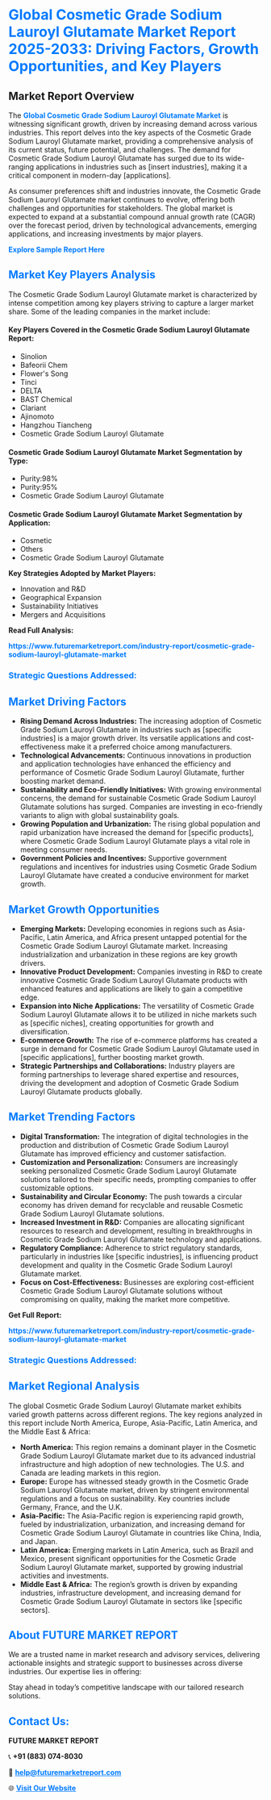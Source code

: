 <h1 style="color: #007BFF;">Global Cosmetic Grade Sodium Lauroyl Glutamate Market Report 2025-2033: Driving Factors, Growth Opportunities, and Key Players</h1>

<section id="overview">
<h2>Market Report Overview</h2>
<p>The <a href="https://www.futuremarketreport.com/industry-report/cosmetic-grade-sodium-lauroyl-glutamate-market" style="color: #007BFF; text-decoration: none;"><strong>Global Cosmetic Grade Sodium Lauroyl Glutamate Market</strong></a> is witnessing significant growth, driven by increasing demand across various industries. This report delves into the key aspects of the Cosmetic Grade Sodium Lauroyl Glutamate market, providing a comprehensive analysis of its current status, future potential, and challenges. The demand for Cosmetic Grade Sodium Lauroyl Glutamate has surged due to its wide-ranging applications in industries such as [insert industries], making it a critical component in modern-day [applications].</p>
<p>As consumer preferences shift and industries innovate, the Cosmetic Grade Sodium Lauroyl Glutamate market continues to evolve, offering both challenges and opportunities for stakeholders. The global market is expected to expand at a substantial compound annual growth rate (CAGR) over the forecast period, driven by technological advancements, emerging applications, and increasing investments by major players.</p>
</section>

<section id="overview">
<p><a href="https://www.futuremarketreport.com/request-sample/reportId=97351" style="color: #007BFF; text-decoration: none;"><strong>Explore Sample Report Here</strong></a></p>
</section>

<section id="key-players">
<h2 style="color: #007BFF;">Market Key Players Analysis</h2>
<p>The Cosmetic Grade Sodium Lauroyl Glutamate market is characterized by intense competition among key players striving to capture a larger market share. Some of the leading companies in the market include:</p>
<h4>Key Players Covered in the Cosmetic Grade Sodium Lauroyl Glutamate Report:</h4>
<ul><li>Sinolion</li><li>Bafeorii Chem</li><li>Flower&#039;s Song</li><li>Tinci</li><li>DELTA</li><li>BAST Chemical</li><li>Clariant</li><li>Ajinomoto</li><li>Hangzhou Tiancheng</li><li>Cosmetic Grade Sodium Lauroyl Glutamate</li></ul>
<h4>Cosmetic Grade Sodium Lauroyl Glutamate Market Segmentation by Type:</h4>
<ul><li>Purity:98%</li><li>Purity:95%</li><li>Cosmetic Grade Sodium Lauroyl Glutamate</li></ul>

<h4>Cosmetic Grade Sodium Lauroyl Glutamate Market Segmentation by Application:</h4>
<ul><li>Cosmetic</li><li>Others</li><li>Cosmetic Grade Sodium Lauroyl Glutamate</li></ul>
<p><strong>Key Strategies Adopted by Market Players:</strong></p>
<ul>
<li>Innovation and R&D</li>
<li>Geographical Expansion</li>
<li>Sustainability Initiatives</li>
<li>Mergers and Acquisitions</li>
</ul>
</section>

<section>
<p><strong>Read Full Analysis: </strong></p><a href="https://www.futuremarketreport.com/industry-report/cosmetic-grade-sodium-lauroyl-glutamate-market" style="color: #007BFF; text-decoration: none;"><strong>https://www.futuremarketreport.com/industry-report/cosmetic-grade-sodium-lauroyl-glutamate-market</strong></a>
<h3 style="color: #007BFF;">Strategic Questions Addressed:</h3>
</section>

<section id="driving-factors">
<h2 style="color: #007BFF;">Market Driving Factors</h2>
<ul>
<li><strong>Rising Demand Across Industries:</strong> The increasing adoption of Cosmetic Grade Sodium Lauroyl Glutamate in industries such as [specific industries] is a major growth driver. Its versatile applications and cost-effectiveness make it a preferred choice among manufacturers.</li>
<li><strong>Technological Advancements:</strong> Continuous innovations in production and application technologies have enhanced the efficiency and performance of Cosmetic Grade Sodium Lauroyl Glutamate, further boosting market demand.</li>
<li><strong>Sustainability and Eco-Friendly Initiatives:</strong> With growing environmental concerns, the demand for sustainable Cosmetic Grade Sodium Lauroyl Glutamate solutions has surged. Companies are investing in eco-friendly variants to align with global sustainability goals.</li>
<li><strong>Growing Population and Urbanization:</strong> The rising global population and rapid urbanization have increased the demand for [specific products], where Cosmetic Grade Sodium Lauroyl Glutamate plays a vital role in meeting consumer needs.</li>
<li><strong>Government Policies and Incentives:</strong> Supportive government regulations and incentives for industries using Cosmetic Grade Sodium Lauroyl Glutamate have created a conducive environment for market growth.</li>
</ul>
</section>

<section id="growth-opportunities">
<h2 style="color: #007BFF;">Market Growth Opportunities</h2>
<ul>
<li><strong>Emerging Markets:</strong> Developing economies in regions such as Asia-Pacific, Latin America, and Africa present untapped potential for the Cosmetic Grade Sodium Lauroyl Glutamate market. Increasing industrialization and urbanization in these regions are key growth drivers.</li>
<li><strong>Innovative Product Development:</strong> Companies investing in R&D to create innovative Cosmetic Grade Sodium Lauroyl Glutamate products with enhanced features and applications are likely to gain a competitive edge.</li>
<li><strong>Expansion into Niche Applications:</strong> The versatility of Cosmetic Grade Sodium Lauroyl Glutamate allows it to be utilized in niche markets such as [specific niches], creating opportunities for growth and diversification.</li>
<li><strong>E-commerce Growth:</strong> The rise of e-commerce platforms has created a surge in demand for Cosmetic Grade Sodium Lauroyl Glutamate used in [specific applications], further boosting market growth.</li>
<li><strong>Strategic Partnerships and Collaborations:</strong> Industry players are forming partnerships to leverage shared expertise and resources, driving the development and adoption of Cosmetic Grade Sodium Lauroyl Glutamate products globally.</li>
</ul>
</section>

<section id="trending-factors">
<h2 style="color: #007BFF;">Market Trending Factors</h2>
<ul>
<li><strong>Digital Transformation:</strong> The integration of digital technologies in the production and distribution of Cosmetic Grade Sodium Lauroyl Glutamate has improved efficiency and customer satisfaction.</li>
<li><strong>Customization and Personalization:</strong> Consumers are increasingly seeking personalized Cosmetic Grade Sodium Lauroyl Glutamate solutions tailored to their specific needs, prompting companies to offer customizable options.</li>
<li><strong>Sustainability and Circular Economy:</strong> The push towards a circular economy has driven demand for recyclable and reusable Cosmetic Grade Sodium Lauroyl Glutamate solutions.</li>
<li><strong>Increased Investment in R&D:</strong> Companies are allocating significant resources to research and development, resulting in breakthroughs in Cosmetic Grade Sodium Lauroyl Glutamate technology and applications.</li>
<li><strong>Regulatory Compliance:</strong> Adherence to strict regulatory standards, particularly in industries like [specific industries], is influencing product development and quality in the Cosmetic Grade Sodium Lauroyl Glutamate market.</li>
<li><strong>Focus on Cost-Effectiveness:</strong> Businesses are exploring cost-efficient Cosmetic Grade Sodium Lauroyl Glutamate solutions without compromising on quality, making the market more competitive.</li>
</ul>
</section>

<section>
<p><strong>Get Full Report: </strong></p><a href="https://www.futuremarketreport.com/industry-report/cosmetic-grade-sodium-lauroyl-glutamate-market" style="color: #007BFF; text-decoration: none;"><strong>https://www.futuremarketreport.com/industry-report/cosmetic-grade-sodium-lauroyl-glutamate-market</strong></a>
<h3 style="color: #007BFF;">Strategic Questions Addressed:</h3>
</section>


<section id="regional-analysis">
<h2 style="color: #007BFF;">Market Regional Analysis</h2>
<p>The global Cosmetic Grade Sodium Lauroyl Glutamate market exhibits varied growth patterns across different regions. The key regions analyzed in this report include North America, Europe, Asia-Pacific, Latin America, and the Middle East & Africa:</p>
<ul>
<li><strong>North America:</strong> This region remains a dominant player in the Cosmetic Grade Sodium Lauroyl Glutamate market due to its advanced industrial infrastructure and high adoption of new technologies. The U.S. and Canada are leading markets in this region.</li>
<li><strong>Europe:</strong> Europe has witnessed steady growth in the Cosmetic Grade Sodium Lauroyl Glutamate market, driven by stringent environmental regulations and a focus on sustainability. Key countries include Germany, France, and the U.K.</li>
<li><strong>Asia-Pacific:</strong> The Asia-Pacific region is experiencing rapid growth, fueled by industrialization, urbanization, and increasing demand for Cosmetic Grade Sodium Lauroyl Glutamate in countries like China, India, and Japan.</li>
<li><strong>Latin America:</strong> Emerging markets in Latin America, such as Brazil and Mexico, present significant opportunities for the Cosmetic Grade Sodium Lauroyl Glutamate market, supported by growing industrial activities and investments.</li>
<li><strong>Middle East & Africa:</strong> The region’s growth is driven by expanding industries, infrastructure development, and increasing demand for Cosmetic Grade Sodium Lauroyl Glutamate in sectors like [specific sectors].</li>
</ul>
</section>

<footer>
<h2 style="color: #007BFF;">About FUTURE MARKET REPORT</h2>
<p>We are a trusted name in market research and advisory services, delivering actionable insights and strategic support to businesses across diverse industries. Our expertise lies in offering:</p>

<p>Stay ahead in today’s competitive landscape with our tailored research solutions.</p>

<h2 style="color: #007BFF;">Contact Us:</h2>
<p><strong>FUTURE MARKET REPORT</strong></p>
<p>📞 <strong>+91 (883) 074-8030</strong></p>
<p>📧 <strong><a href="mailto:help@futuremarketreport.com" style="color: #007BFF;">help@futuremarketreport.com</a></strong></p>
<p>🌐 <strong><a href="https://www.futuremarketreport.com/" style="color: #007BFF;">Visit Our Website</a></strong></p>
</footer>